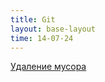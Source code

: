 ```yaml
---
title: Git
layout: base-layout
time: 14-07-24
---
```


[Удаление мусора](/wiki/docs/docker/garbage-removal)